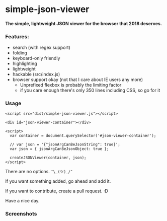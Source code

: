 # simple-json-viewer

#### The simple, lightweight JSON viewer for the browser that 2018 deserves.

### Features:

- search (with regex support)
- folding
- keyboard-only friendly
- highlighting
- lightweight
- hackable (src/index.js)
- browser support okay (not that I care about IE users any more)
  - Unprefixed flexbox is probably the limiting factor
  - if you care enough there's only 350 lines including CSS, so go for it

### Usage

```
<script src="dist/simple-json-viewer.js"></script>

<div id="json-viewer-container"></div>

<script>
  var container = document.querySelector('#json-viewer-container');

  // var json = '{"jsonArgCanBeJsonString": true}';
  var json = { jsonArgCanBeJsonObject: true };

  createJSONViewer(container, json);
</script>
```

There are no options. `¯\_(ツ)_/¯`

If you want something added, go ahead and add it.

If you want to contribute, create a pull request. :D

Have a nice day.

### Screenshots

